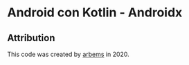 # Android con Kotlin - Androidx




## Attribution

This code was created by [arbems](https://github.com/arbems) in 2020.